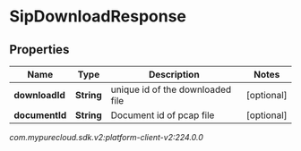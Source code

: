 # SipDownloadResponse


## Properties

| Name | Type | Description | Notes |
| ------------ | ------------- | ------------- | ------------- |
| **downloadId** | **String** | unique id of the downloaded file |  [optional] |
| **documentId** | **String** | Document id of pcap file |  [optional] |




_com.mypurecloud.sdk.v2:platform-client-v2:224.0.0_
